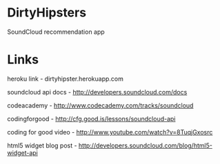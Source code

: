 DirtyHipsters
=============

SoundCloud recommendation app


Links
=============
heroku link - dirtyhipster.herokuapp.com

soundcloud api docs - http://developers.soundcloud.com/docs

codeacademy - http://www.codecademy.com/tracks/soundcloud

codingforgood - http://cfg.good.is/lessons/soundcloud-api

coding for good video - http://www.youtube.com/watch?v=8TuqjGxosrc

html5 widget blog post - http://developers.soundcloud.com/blog/html5-widget-api